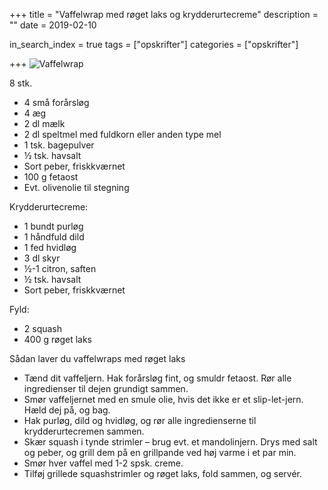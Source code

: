 +++
title = "Vaffelwrap med røget laks og krydderurtecreme"
description = ""
date = 2019-02-10

in_search_index = true
tags = ["opskrifter"]
categories = ["opskrifter"] 

+++
![Vaffelwrap](/vaffelwrap.png)

8 stk.

* 4 små forårsløg
* 4 æg
* 2 dl mælk
* 2 dl speltmel med fuldkorn eller anden type mel
* 1 tsk. bagepulver
* ½ tsk. havsalt
* Sort peber, friskkværnet
* 100 g fetaost
* Evt. olivenolie til stegning

Krydderurtecreme:

* 1 bundt purløg
* 1 håndfuld dild
* 1 fed hvidløg
* 3 dl skyr
* ½-1 citron, saften
* ½ tsk. havsalt
* Sort peber, friskkværnet

Fyld:

* 2 squash
* 400 g røget laks

Sådan laver du vaffelwraps med røget laks

* Tænd dit vaffeljern. Hak forårsløg fint, og smuldr fetaost. Rør alle ingredienser til dejen grundigt sammen.
* Smør vaffeljernet med en smule olie, hvis det ikke er et slip-let-jern. Hæld dej på, og bag.
* Hak purløg, dild og hvidløg, og rør alle ingredienserne til krydderurtecremen sammen.
* Skær squash i tynde strimler – brug evt. et mandolinjern. Drys med salt og peber, og grill dem på en grillpande ved høj varme i et par min.
* Smør hver vaffel med 1-2 spsk. creme.
* Tilføj grillede squashstrimler og røget laks, fold sammen, og servér.
